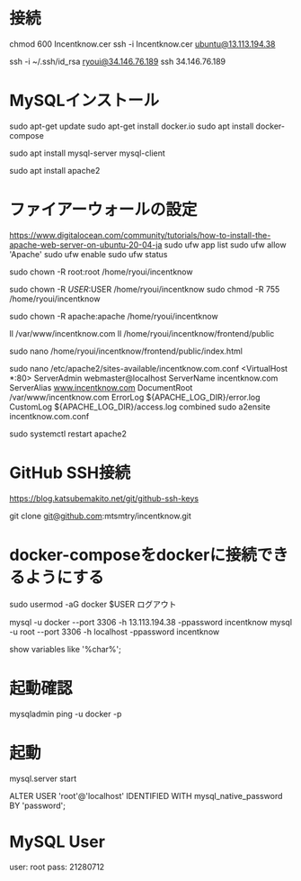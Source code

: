 # 接続
chmod 600 Incentknow.cer
ssh -i Incentknow.cer ubuntu@13.113.194.38

ssh -i ~/.ssh/id_rsa ryoui@34.146.76.189
ssh 34.146.76.189

# MySQLインストール
sudo apt-get update
sudo apt-get install docker.io
sudo apt install docker-compose

sudo apt install mysql-server mysql-client

sudo apt install apache2

# ファイアーウォールの設定
https://www.digitalocean.com/community/tutorials/how-to-install-the-apache-web-server-on-ubuntu-20-04-ja
sudo ufw app list 
sudo ufw allow 'Apache'
sudo ufw enable
sudo ufw status

sudo chown -R root:root /home/ryoui/incentknow

sudo chown -R $USER:$USER /home/ryoui/incentknow
sudo chmod -R 755 /home/ryoui/incentknow

sudo chown -R apache:apache /home/ryoui/incentknow

ll /var/www/incentknow.com
ll /home/ryoui/incentknow/frontend/public

sudo nano /home/ryoui/incentknow/frontend/public/index.html

sudo nano /etc/apache2/sites-available/incentknow.com.conf
<VirtualHost *:80>
    ServerAdmin webmaster@localhost
    ServerName incentknow.com
    ServerAlias www.incentknow.com
    DocumentRoot /var/www/incentknow.com
    ErrorLog ${APACHE_LOG_DIR}/error.log
    CustomLog ${APACHE_LOG_DIR}/access.log combined
</VirtualHost>
sudo a2ensite incentknow.com.conf

sudo systemctl restart apache2

# GitHub SSH接続
https://blog.katsubemakito.net/git/github-ssh-keys

git clone git@github.com:mtsmtry/incentknow.git

# docker-composeをdockerに接続できるようにする
sudo usermod -aG docker $USER
ログアウト

mysql -u docker --port 3306 -h 13.113.194.38 -ppassword incentknow
mysql -u root --port 3306 -h localhost -ppassword incentknow

show variables like '%char%';

# 起動確認
mysqladmin ping -u docker -p
# 起動
mysql.server start



ALTER USER 'root'@'localhost' IDENTIFIED WITH mysql_native_password BY 'password';


# MySQL User
user: root
pass: 21280712